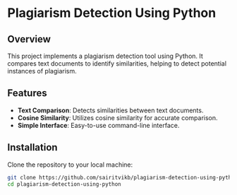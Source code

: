 # Plagiarism Detection Using Python

## Overview
This project implements a plagiarism detection tool using Python. It compares text documents to identify similarities, helping to detect potential instances of plagiarism.

## Features
- **Text Comparison**: Detects similarities between text documents.
- **Cosine Similarity**: Utilizes cosine similarity for accurate comparison.
- **Simple Interface**: Easy-to-use command-line interface.

## Installation
Clone the repository to your local machine:

```bash
git clone https://github.com/sairitvikb/plagiarism-detection-using-python.git
cd plagiarism-detection-using-python
```
